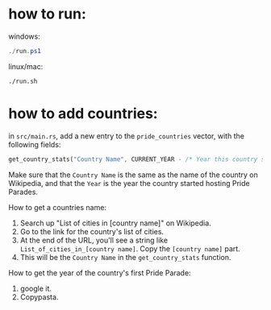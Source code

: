 # how to run:

windows:
```powershell
./run.ps1
```

linux/mac:
```bash
./run.sh
```

# how to add countries:

in `src/main.rs`, add a new entry to the `pride_countries` vector, with the following fields:

```rust
get_country_stats("Country Name", CURRENT_YEAR - /* Year this country started hosting Pride Parades */),
```

Make sure that the `Country Name` is the same as the name of the country on Wikipedia, and that the `Year` is the year the country started hosting Pride Parades.

How to get a countries name:

1. Search up "List of cities in [country name]" on Wikipedia.
2. Go to the link for the country's list of cities.
3. At the end of the URL, you'll see a string like `List_of_cities_in_[country name]`. Copy the `[country name]` part.
4. This will be the `Country Name` in the `get_country_stats` function.

How to get the year of the country's first Pride Parade:

1. google it.
2. Copypasta.
